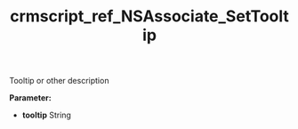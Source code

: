 ﻿---
title: crmscript_ref_NSAssociate_SetTooltip
description: NSAssociate.SetTooltip(String tooltip)
intellisense: NSAssociate.SetTooltip
keywords: NSAssociate, GetTooltip
so.topic: reference
---

Tooltip or other description

**Parameter:** 
 - **tooltip** String

